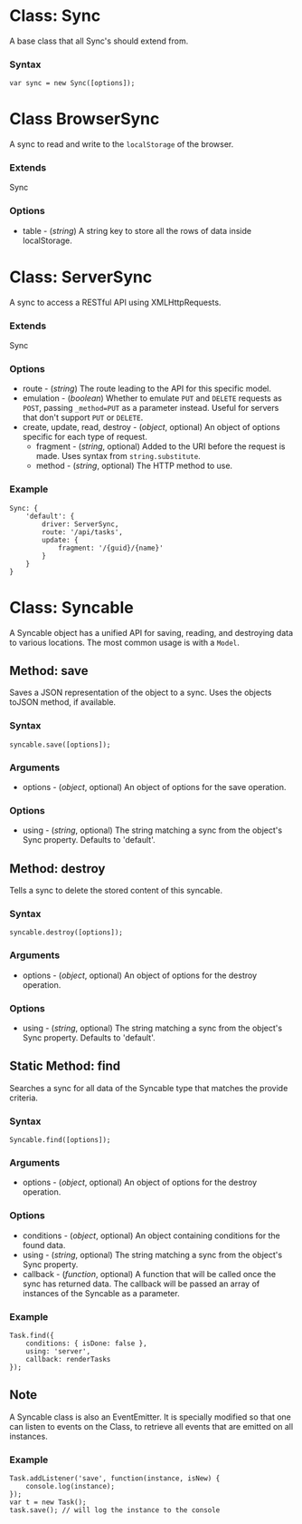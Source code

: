 # Class: Sync

A base class that all Sync's should extend from.

### Syntax

	var sync = new Sync([options]);


# Class BrowserSync

A sync to read and write to the `localStorage` of the browser.

### Extends

Sync

### Options

- table - (_string_) A string key to store all the rows of data inside
  localStorage.

# Class: ServerSync

A sync to access a RESTful API using XMLHttpRequests.

### Extends

Sync

### Options

- route - (_string_) The route leading to the API for this specific
  model.
- emulation - (_boolean_) Whether to emulate `PUT` and `DELETE` requests
  as `POST`, passing `_method=PUT` as a parameter instead. Useful for
  servers that don't support `PUT` or `DELETE`.
- create, update, read, destroy - (_object_, optional) An object of
  options specific for each type of request.
	- fragment - (_string_, optional) Added to the URI before the
	  request is made. Uses syntax from `string.substitute`.
	- method - (_string_, optional) The HTTP method to use.

### Example

	Sync: {
		'default': {
			driver: ServerSync,
			route: '/api/tasks',
			update: {
				fragment: '/{guid}/{name}'
			}
		}
	}

# Class: Syncable

A Syncable object has a unified API for saving, reading, and destroying
data to various locations. The most common usage is with a `Model`.

## Method: save

Saves a JSON representation of the object to a sync. Uses the objects
toJSON method, if available.

### Syntax

	syncable.save([options]);

### Arguments

- options - (_object_, optional) An object of options for the save
  operation.

### Options

- using - (_string_, optional) The string matching a sync from the
  object's Sync property. Defaults to 'default'.

## Method: destroy

Tells a sync to delete the stored content of this syncable.

### Syntax

	syncable.destroy([options]);

### Arguments

- options - (_object_, optional) An object of options for the destroy
  operation.

### Options

- using - (_string_, optional) The string matching a sync from the
  object's Sync property. Defaults to 'default'.

## Static Method: find

Searches a sync for all data of the Syncable type that matches the
provide criteria.

### Syntax

	Syncable.find([options]);

### Arguments

- options - (_object_, optional) An object of options for the destroy
  operation.

### Options

- conditions - (_object_, optional) An object containing conditions for
  the found data.
- using - (_string_, optional) The string matching a sync from the
  object's Sync property.
- callback - (_function_, optional) A function that will be called once
  the sync has returned data. The callback will be passed an array of
  instances of the Syncable as a parameter.

### Example

	Task.find({
		conditions: { isDone: false },
		using: 'server',
		callback: renderTasks
	});

## Note

A Syncable class is also an EventEmitter. It is specially modified so
that one can listen to events on the Class, to retrieve all events that
are emitted on all instances.

### Example

	Task.addListener('save', function(instance, isNew) {
		console.log(instance);
	});
	var t = new Task();
	task.save(); // will log the instance to the console

